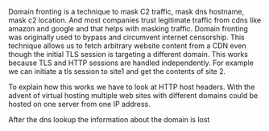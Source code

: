 Domain fronting is a technique to mask C2 traffic, mask dns hostname, mask c2 location. And most companies trust legitimate traffic from cdns like amazon and google and that helps with masking traffic. Domain fronting was originally used to bypass and circumvent internet censorship. This technique allows us to fetch arbitrary website content from a CDN even though the initial TLS session is targeting a different domain. This works because TLS and HTTP sessions are handled independently. For example we can initiate a tls session to site1 and get the contents of site 2. 

To explain how this works we have to look at HTTP host headers. With the advent of virtual hosting multiple web sites with different domains could be hosted on one server from one IP address. 

After the dns lookup the information about the domain is lost 
